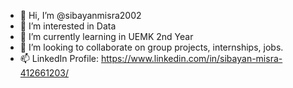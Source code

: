 - 👋 Hi, I’m @sibayanmisra2002
- 👀 I’m interested in Data 
- 🌱 I’m currently learning in UEMK 2nd Year
- 💞️ I’m looking to collaborate on group projects, internships, jobs.
- 📫 LinkedIn Profile: https://www.linkedin.com/in/sibayan-misra-412661203/

<!---
sibayanmisra2002/sibayanmisra2002 is a ✨ special ✨ repository because its `README.md` (this file) appears on your GitHub profile.
You can click the Preview link to take a look at your changes.
--->
